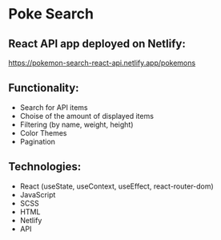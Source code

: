 # Poke Search

## React API app deployed on Netlify:

https://pokemon-search-react-api.netlify.app/pokemons

## Functionality:
- Search for API items
- Choise of the amount of displayed items
- Filtering (by name, weight, height)
- Color Themes
- Pagination

## Technologies:
- React (useState, useContext, useEffect, react-router-dom)
- JavaScript
- SCSS
- HTML
- Netlify
- API
